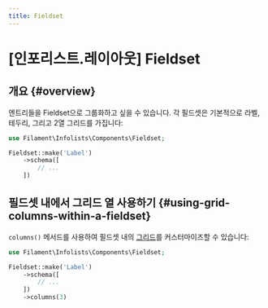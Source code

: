```yaml
---
title: Fieldset
---
```

# [인포리스트.레이아웃] Fieldset

## 개요 {#overview}

엔트리들을 Fieldset으로 그룹화하고 싶을 수 있습니다. 각 필드셋은 기본적으로 라벨, 테두리, 그리고 2열 그리드를 가집니다:

```php
use Filament\Infolists\Components\Fieldset;

Fieldset::make('Label')
    ->schema([
        // ...
    ])
```

<AutoScreenshot name="infolists/layout/fieldset/simple" alt="Fieldset" version="3.x" />

## 필드셋 내에서 그리드 열 사용하기 {#using-grid-columns-within-a-fieldset}

`columns()` 메서드를 사용하여 필드셋 내의 [그리드](grid)를 커스터마이즈할 수 있습니다:

```php
use Filament\Infolists\Components\Fieldset;

Fieldset::make('Label')
    ->schema([
        // ...
    ])
    ->columns(3)
```

